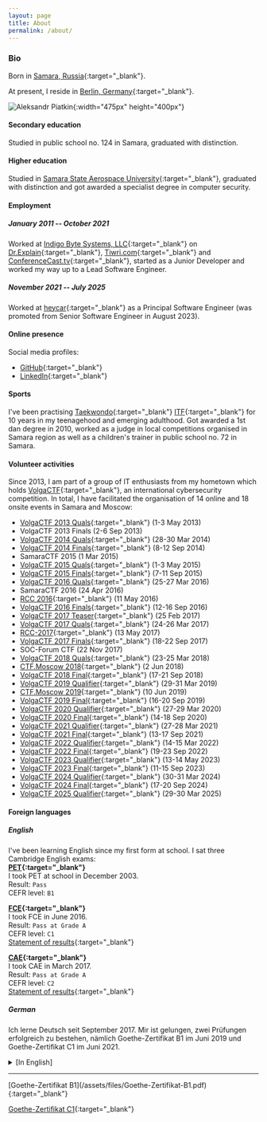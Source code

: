 ```yaml
---
layout: page
title: About
permalink: /about/
---
```


### Bio

Born in [Samara, Russia](https://www.google.ru/maps/place/Samara,+Samara+Oblast/@53.260908,50.198077,10z/data=!3m1!4b1!4m2!3m1!1s0x416618e22bd879d3:0xba95cda9bb3a030b){:target="_blank"}.

At present, I reside in [Berlin, Germany](https://www.google.com/maps/place/Berlin/@52.5069312,13.1445498,10z/data=!3m1!4b1!4m5!3m4!1s0x47a84e373f035901:0x42120465b5e3b70!8m2!3d52.5200066!4d13.404954){:target="_blank"}.

![Aleksandr Piatkin](/assets/images/aptkn_about.jpg){:width="475px" height="400px"}

#### Secondary education
Studied in public school no. 124 in Samara, graduated with distinction.

#### Higher education
Studied in [Samara State Aerospace University](http://ssau.ru/english/){:target="_blank"}, graduated with distinction and got awarded a specialist degree in computer security.

#### Employment

##### January 2011 -- October 2021
Worked at [Indigo Byte Systems, LLC](https://indigobyte.com){:target="_blank"} on [Dr.Explain](https://www.drexplain.com){:target="_blank"}, [Tiwri.com](https://www.tiwri.com){:target="_blank"} and [ConferenceCast.tv](https://conferencecast.tv){:target="_blank"}, started as a Junior Developer and worked my way up to a Lead Software Engineer.

##### November 2021 -- July 2025
Worked at [heycar](https://heycar.com){:target="_blank"} as a Principal Software Engineer (was promoted from Senior Software Engineer in August 2023).

#### Online presence
Social media profiles:
- [GitHub](https://github.com/aspyatkin){:target="_blank"}
- [LinkedIn](https://www.linkedin.com/in/aptkn/){:target="_blank"}

#### Sports
I've been practising [Taekwondo](https://en.wikipedia.org/wiki/Taekwondo){:target="_blank"} [ITF](https://en.wikipedia.org/wiki/International_Taekwon-Do_Federation){:target="_blank"} for 10 years in my teenagehood and emerging adulthood. Got awarded a 1st dan degree in 2010, worked as a judge in local competitions organised in Samara region as well as a children's trainer in public school no. 72 in Samara.

#### Volunteer activities
Since 2013, I am part of a group of IT enthusiasts from my hometown which holds [VolgaCTF](https://volgactf.ru/en/){:target="_blank"}, an international cybersecurity competition. In total, I have facilitated the organisation of 14 online and 18 onsite events in Samara and Moscow:
- [VolgaCTF 2013 Quals](https://ctftime.org/event/75){:target="_blank"} (1-3 May 2013)
- VolgaCTF 2013 Finals (2-6 Sep 2013)
- [VolgaCTF 2014 Quals](https://ctftime.org/event/137){:target="_blank"} (28-30 Mar 2014)
- [VolgaCTF 2014 Finals](https://ctftime.org/event/161){:target="_blank"} (8-12 Sep 2014)
- SamaraCTF 2015 (1 Mar 2015)
- [VolgaCTF 2015 Quals](https://ctftime.org/event/197){:target="_blank"} (1-3 May 2015)
- [VolgaCTF 2015 Finals](https://ctftime.org/event/232){:target="_blank"} (7-11 Sep 2015)
- [VolgaCTF 2016 Quals](https://ctftime.org/event/279){:target="_blank"} (25-27 Mar 2016)
- SamaraCTF 2016 (24 Apr 2016)
- [RCC 2016](https://ctftime.org/event/298){:target="_blank"} (11 May 2016)
- [VolgaCTF 2016 Finals](https://ctftime.org/event/328){:target="_blank"} (12-16 Sep 2016)
- [VolgaCTF 2017 Teaser](https://ctftime.org/event/373){:target="_blank"} (25 Feb 2017)
- [VolgaCTF 2017 Quals](https://ctftime.org/event/374){:target="_blank"} (24-26 Mar 2017)
- [RCC-2017](https://ctftime.org/event/454){:target="_blank"} (13 May 2017)
- [VolgaCTF 2017 Finals](https://ctftime.org/event/473){:target="_blank"} (18-22 Sep 2017)
- SOC-Forum CTF (22 Nov 2017)
- [VolgaCTF 2018 Quals](https://ctftime.org/event/539){:target="_blank"} (23-25 Mar 2018)
- [CTF.Moscow 2018](https://ctftime.org/event/602){:target="_blank"} (2 Jun 2018)
- [VolgaCTF 2018 Final](https://ctftime.org/event/638){:target="_blank"} (17-21 Sep 2018)
- [VolgaCTF 2019 Qualifier](https://ctftime.org/event/713){:target="_blank"} (29-31 Mar 2019)
- [CTF.Moscow 2019](https://ctftime.org/event/795){:target="_blank"} (10 Jun 2019)
- [VolgaCTF 2019 Final](https://ctftime.org/event/796){:target="_blank"} (16-20 Sep 2019)
- [VolgaCTF 2020 Qualifier](https://ctftime.org/event/933){:target="_blank"} (27-29 Mar 2020)
- [VolgaCTF 2020 Final](https://ctftime.org/event/1018){:target="_blank"} (14-18 Sep 2020)
- [VolgaCTF 2021 Qualifier](https://ctftime.org/event/1229){:target="_blank"} (27-28 Mar 2021)
- [VolgaCTF 2021 Final](https://ctftime.org/event/1335){:target="_blank"} (13-17 Sep 2021)
- [VolgaCTF 2022 Qualifier](https://ctftime.org/event/1551){:target="_blank"} (14-15 Mar 2022)
- [VolgaCTF 2022 Final](https://ctftime.org/event/1679){:target="_blank"} (19-23 Sep 2022)
- [VolgaCTF 2023 Qualifier](https://ctftime.org/event/1847){:target="_blank"} (13-14 May 2023)
- [VolgaCTF 2023 Final](https://ctftime.org/event/2068){:target="_blank"} (11-15 Sep 2023)
- [VolgaCTF 2024 Qualifier](https://ctftime.org/event/2200){:target="_blank"} (30-31 Mar 2024)
- [VolgaCTF 2024 Final](https://ctftime.org/event/){:target="_blank"} (17-20 Sep 2024)
- [VolgaCTF 2025 Qualifier](https://ctftime.org/event/2676){:target="_blank"} (29-30 Mar 2025)

#### Foreign languages

##### English
I've been learning English since my first form at school. I sat three Cambridge English exams:  
**[PET](http://www.cambridgeenglish.org/exams/preliminary/){:target="_blank"}**  
I took PET at school in December 2003.  
Result: `Pass`  
CEFR level: `B1`

**[FCE](http://www.cambridgeenglish.org/exams/first/){:target="_blank"}**  
I took FCE in June 2016.  
Result: `Pass at Grade A`  
CEFR level: `C1`  
[Statement of results](/assets/files/FCE-StatementOfResults.pdf){:target="_blank"}

**[CAE](http://www.cambridgeenglish.org/exams/advanced/){:target="_blank"}**  
I took CAE in March 2017.  
Result: `Pass at Grade A`  
CEFR level: `C2`  
[Statement of results](/assets/files/CAE-StatementOfResults.pdf){:target="_blank"}

##### German
Ich lerne Deutsch seit September 2017. Mir ist gelungen, zwei Prüfungen erfolgreich zu bestehen, nämlich Goethe-Zertifikat B1 im Juni 2019 und Goethe-Zertifikat C1 im Juni 2021.
<details>
    <summary>[In English]</summary>
    I've been learning German since September 2017. I passed two German exams, namely Goethe-Zertifikat B1 in June 2019 and Goethe-Zertifikat C1 in June 2021.
</details>
<hr>
[Goethe-Zertifikat B1](/assets/files/Goethe-Zertifikat-B1.pdf){:target="_blank"}

[Goethe-Zertifikat C1](/assets/files/Goethe-Zertifikat-C1.pdf){:target="_blank"}
